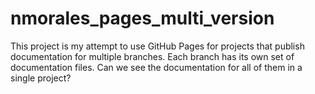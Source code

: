 # nmorales_pages_multi_version

This project is my attempt to use GitHub Pages for projects that publish documentation for multiple branches.
Each branch has its own set of documentation files. Can we see the documentation for all of them in a single project?
